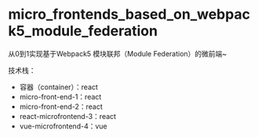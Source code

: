 # micro_frontends_based_on_webpack5_module_federation

从0到1实现基于Webpack5 模块联邦（Module Federation）的微前端~

技术栈：

- 容器（container）：react
- micro-front-end-1：react
- micro-front-end-2：react
- react-microfrontend-3：react
- vue-microfrontend-4：vue